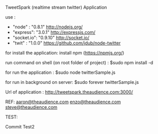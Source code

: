 TweetSpark (realtime stream twitter) Application

use :
- "node" : "0.8.1"   http://nodejs.org/
- "express": "3.0.1"   http://expressjs.com/
- "socket.io": "0.9.10"     http://socket.io/
- "twit" : "1.0.0"      https://github.com/jdub/node-twitter


for install the application:
install npm (https://npmjs.org/)

run command on shell (on root folder of project) :
$sudo npm install -d


for run the application :
$sudo node twitterSample.js

for run in background on server:
$sudo forever twitterSample.js

Url of application :
http://tweetspark.theaudience.com:3000/


REF:
aaron@theaudience.com
enzo@theaudience.com
steve@theaudience.com

TEST:

Commit Test2
